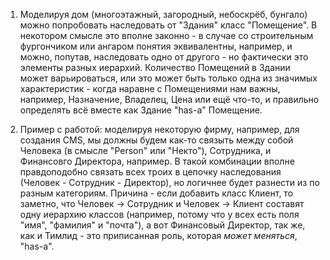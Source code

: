 1. Моделируя дом (многоэтажный, загородный, небоскрёб, бунгало) можно попробовать наследовать от "Здания" класс "Помещение". В некотором смысле это вполне законно - в случае со строительным фургончиком или ангаром понятия эквивалентны, например, и можно, попутав, наследовать одно от другого - но фактически это элементы разных иерархий. Количество Помещений в Здании может варьироваться, или это может быть только одна из значимых характеристик - когда наравне с Помещениями нам важны, например, Назначение, Владелец, Цена или ещё что-то, и правильно определять всё вместе как Здание "has-a" Помещение.
   
2. Пример с работой: моделируя некоторую фирму, например, для создания CMS, мы должны будем как-то связыть между собой Человека (в смысле "Person" или "Некто"), Сотрудника, и Финансовго Директора, например. В такой комбинации вполне правдоподобно связать всех троих в цепочку наследования (Человек - Сотрудник - Директор), но логичнее будет разнести из по разным категориям. Причина - если добавить класс Клиент, то заметно, что Человек -> Сотрудник и Человек -> Клиент составят одну иерархию классов (например, потому что у всех есть поля "имя", "фамилия" и "почта"), а вот Финансовый Директор, так же, как и Тимлид - это приписанная роль, которая *может меняться*, "has-a".
